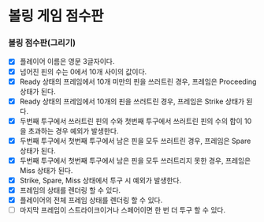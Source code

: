 # 볼링 게임 점수판
### 볼링 점수판(그리기)
- [x] 플레이어 이름은 영문 3글자이다.
- [x] 넘어진 핀의 수는 0에서 10개 사이의 값이다.
- [x] Ready 상태의 프레임에서 10개 미만의 핀을 쓰러트린 경우, 프레임은 Proceeding 상태가 된다.
- [x] Ready 상태의 프레임에서 10개의 핀을 쓰러트린 경우, 프레임은 Strike 상태가 된다.
- [x] 두번째 투구에서 쓰러트린 핀의 수와 첫번째 투구에서 쓰러트린 핀의 수의 합이 10을 초과하는 경우 예외가 발생한다. 
- [x] 두번째 투구에서 첫번째 투구에서 남은 핀을 모두 쓰러트린 경우, 프레임은 Spare 상태가 된다.
- [x] 두번째 투구에서 첫번째 투구에서 남은 핀을 모두 쓰러트리지 못한 경우, 프레임은 Miss 상태가 된다.
- [x] Strike, Spare, Miss 상태에서 투구 시 예외가 발생한다.
- [x] 프레임의 상태를 렌더링 할 수 있다. 
- [x] 플레이어의 전체 프레임 상태를 렌더링 할 수 있다.  
- [ ] 마지막 프레임이 스트라이크이거나 스페어이면 한 번 더 투구 할 수 있다. 
